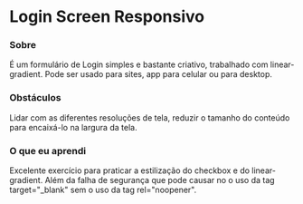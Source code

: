 # Login Screen Responsivo

###  Sobre

É um formulário de Login simples e bastante criativo, trabalhado com linear-gradient. Pode ser usado para sites, app para celular ou para desktop.

### Obstáculos

Lidar com as diferentes resoluções de tela, reduzir o tamanho do conteúdo para encaixá-lo na largura da tela.

### O que eu aprendi

Excelente exercício para praticar a estilização do checkbox e do linear-gradient. Além da falha de segurança que pode causar no o uso da tag target="_blank" sem o uso da tag rel="noopener".
